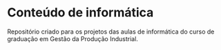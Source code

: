 # Conteúdo de informática

Repositório criado para os projetos das aulas de informática do curso de graduação em Gestão da Produção Industrial.
